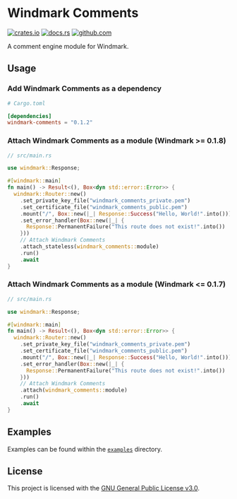 # Windmark Comments

[![crates.io](https://img.shields.io/crates/v/windmark-comments.svg)](https://crates.io/crates/windmark-comments)
[![docs.rs](https://docs.rs/windmark-comments/badge.svg)](https://docs.rs/windmark-comments)
[![github.com](https://github.com/gemrest/windmark-comments/actions/workflows/check.yaml/badge.svg?branch=main)](https://github.com/gemrest/windmark-comments/actions/workflows/check.yaml)

A comment engine module for Windmark.

## Usage

### Add Windmark Comments as a dependency

```toml
# Cargo.toml

[dependencies]
windmark-comments = "0.1.2"
```

### Attach Windmark Comments as a module (Windmark >= 0.1.8)

```rust
// src/main.rs

use windmark::Response;

#[windmark::main]
fn main() -> Result<(), Box<dyn std::error::Error>> {
  windmark::Router::new()
    .set_private_key_file("windmark_comments_private.pem")
    .set_certificate_file("windmark_comments_public.pem")
    .mount("/", Box::new(|_| Response::Success("Hello, World!".into())))
    .set_error_handler(Box::new(|_| {
      Response::PermanentFailure("This route does not exist!".into())
    }))
    // Attach Windmark Comments
    .attach_stateless(windmark_comments::module)
    .run()
    .await
}
```

### Attach Windmark Comments as a module (Windmark <= 0.1.7)

```rust
// src/main.rs

use windmark::Response;

#[windmark::main]
fn main() -> Result<(), Box<dyn std::error::Error>> {
  windmark::Router::new()
    .set_private_key_file("windmark_comments_private.pem")
    .set_certificate_file("windmark_comments_public.pem")
    .mount("/", Box::new(|_| Response::Success("Hello, World!".into())))
    .set_error_handler(Box::new(|_| {
      Response::PermanentFailure("This route does not exist!".into())
    }))
    // Attach Windmark Comments
    .attach(windmark_comments::module)
    .run()
    .await
}
```

## Examples

Examples can be found within the
[`examples`](https://github.com/gemrest/windmark-comments/tree/main/examples)
directory.

## License

This project is licensed with the
[GNU General Public License v3.0](https://github.com/gemrest/windmark-comments/blob/main/LICENSE).
